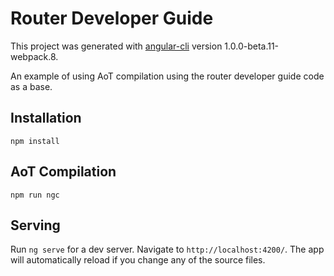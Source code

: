 # Router Developer Guide

This project was generated with [angular-cli](https://github.com/angular/angular-cli) version 1.0.0-beta.11-webpack.8.

An example of using AoT compilation using the router developer guide code as a base.

## Installation

`npm install`

## AoT Compilation

`npm run ngc`

## Serving
Run `ng serve` for a dev server. Navigate to `http://localhost:4200/`. The app will automatically reload if you change any of the source files.
